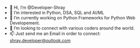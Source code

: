 - 👋 Hi, I’m @Developer-Shray
- 👀 I’m interested in Python, DSA, SQL and AI/ML
- 🌱 I’m currently working on Python Frameworks for Python Web Developement.
- 💞️ I’m looking to connect with various coders around the world.
- 📫 Just send me an Email in order to connect: shray.developer@outlook.com


<!---
Developer-Shray/Developer-Shray is a ✨ special ✨ repository because its `README.md` (this file) appears on your GitHub profile.
You can click the Preview link to take a look at your changes.
--->
